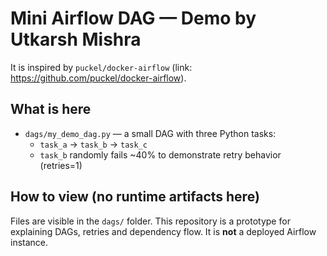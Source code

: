 # Mini Airflow DAG — Demo by Utkarsh Mishra

It is inspired by `puckel/docker-airflow` (link: https://github.com/puckel/docker-airflow).

## What is here
- `dags/my_demo_dag.py` — a small DAG with three Python tasks:
  - `task_a` → `task_b` → `task_c`
  - `task_b` randomly fails ~40% to demonstrate retry behavior (retries=1)

## How to view (no runtime artifacts here)
Files are visible in the `dags/` folder. This repository is a prototype for explaining DAGs, retries and dependency flow. It is **not** a deployed Airflow instance.
